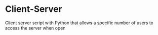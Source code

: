 # Client-Server
Client server script with Python that allows a specific number of users to access the server when open
